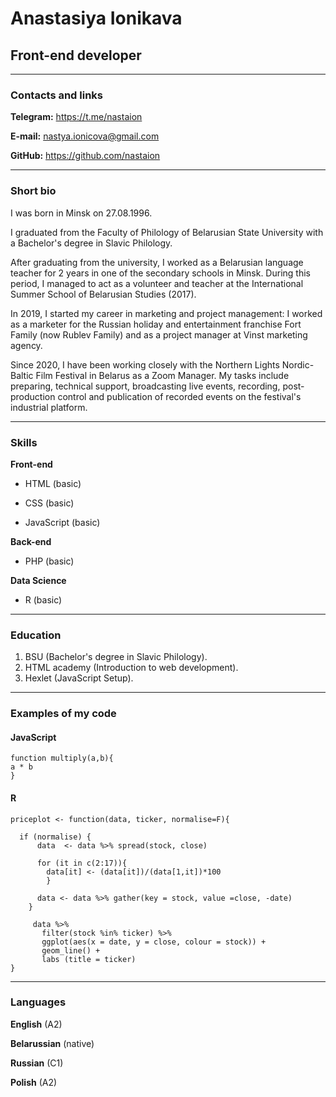 # Anastasiya Ionikava

## Front-end developer

***

### Contacts and links

__Telegram:__   https://t.me/nastaion


__E-mail:__     nastya.ionicova@gmail.com


__GitHub:__     https://github.com/nastaion

***

### Short bio

I was born in Minsk on 27.08.1996.

I graduated from the Faculty of Philology of Belarusian State University with a Bachelor's degree in Slavic Philology.

After graduating from the university, I worked as a Belarusian language teacher for 2 years in one of the secondary schools in Minsk. During this period, I managed to act as a volunteer and teacher at the International Summer School of Belarusian Studies (2017).

In 2019, I started my career in marketing and project management: I worked as a marketer for the Russian holiday and entertainment franchise Fort Family (now Rublev Family) and as a project manager at Vinst marketing agency.

Since 2020, I have been working closely with the Northern Lights Nordic-Baltic Film Festival in Belarus as a Zoom Manager. My tasks include preparing, technical support, broadcasting live events, recording, post-production control and publication of recorded events on the festival's industrial platform.

***

### Skills

__Front-end__

+ HTML (basic)

+ CSS (basic)

+ JavaScript (basic)

__Back-end__

+ PHP (basic)

__Data Science__

+ R (basic)

***

### Education

1. BSU (Bachelor's degree in Slavic Philology).
2. HTML academy (Introduction to web development).
3. Hexlet (JavaScript Setup).

***

### Examples of my code

#### JavaScript

```text
function multiply(a,b){
a * b
}
```

#### R

```text
priceplot <- function(data, ticker, normalise=F){
    
  if (normalise) {
      data  <- data %>% spread(stock, close) 
      
      for (it in c(2:17)){
        data[it] <- (data[it])/(data[1,it])*100
        }
      
      data <- data %>% gather(key = stock, value =close, -date)
    }
    
     data %>%  
       filter(stock %in% ticker) %>%
       ggplot(aes(x = date, y = close, colour = stock)) +
       geom_line() +
       labs (title = ticker)
} 
```

***

### Languages

__English__     (A2)

__Belarussian__ (native)

__Russian__     (C1)

__Polish__      (A2)
